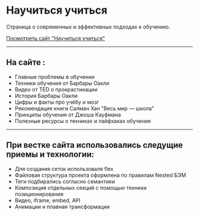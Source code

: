 # Научиться учиться

Страница о современных и эффективных подходах к обучению.

[Посмотреть сайт "Научиться учиться"](https://how-to-learn-pi-one.vercel.app "Посмотреть сайт онлайн")

---

## На сайте :

* Главные проблемы в обучении
* Техники обучения от Барбары Оакли
* Видео от TED о прокрастинации
* История Барбары Оакли
* Цифры и факты про учёбу и мозг
* Рекомендация книги Салман Хан "Весь мир — школа"
* Принципы обучения от Джоша Кауфмана
* Полезные ресурсы о техниках и лайфхаках обучения

---

## При вестке сайта использовались следущие приемы и технологии:

* Для создания сеток использоваля flex
* Файловая структура проекта оформлена по правилам Nested БЭМ
* Теги подбирались согласно семантики
* Композиция отдельных секций с помощью техники позиционирования
* Видео, iframe, embed, API
* Анимации и плавная трансформации
